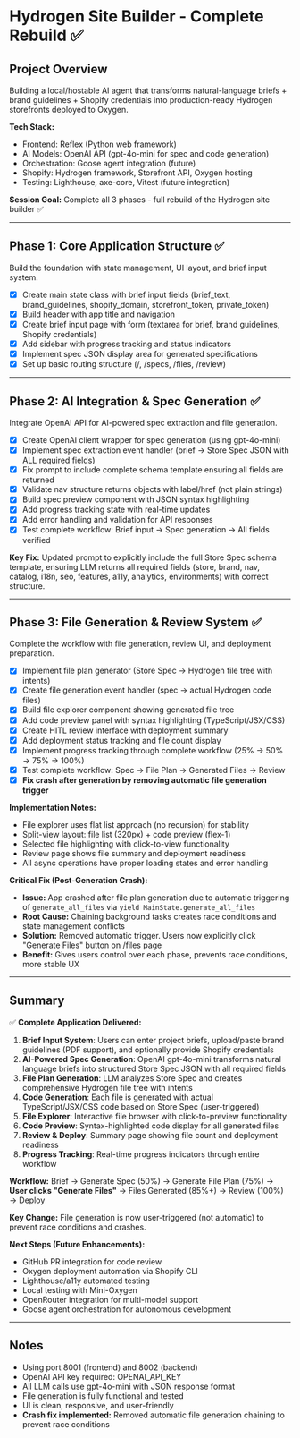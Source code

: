 # Hydrogen Site Builder - Complete Rebuild ✅

## Project Overview
Building a local/hostable AI agent that transforms natural-language briefs + brand guidelines + Shopify credentials into production-ready Hydrogen storefronts deployed to Oxygen.

**Tech Stack:**
- Frontend: Reflex (Python web framework)
- AI Models: OpenAI API (gpt-4o-mini for spec and code generation)
- Orchestration: Goose agent integration (future)
- Shopify: Hydrogen framework, Storefront API, Oxygen hosting
- Testing: Lighthouse, axe-core, Vitest (future integration)

**Session Goal:** Complete all 3 phases - full rebuild of the Hydrogen site builder ✅

---

## Phase 1: Core Application Structure ✅
Build the foundation with state management, UI layout, and brief input system.

- [x] Create main state class with brief input fields (brief_text, brand_guidelines, shopify_domain, storefront_token, private_token)
- [x] Build header with app title and navigation
- [x] Create brief input page with form (textarea for brief, brand guidelines, Shopify credentials)
- [x] Add sidebar with progress tracking and status indicators
- [x] Implement spec JSON display area for generated specifications
- [x] Set up basic routing structure (/, /specs, /files, /review)

---

## Phase 2: AI Integration & Spec Generation ✅
Integrate OpenAI API for AI-powered spec extraction and file generation.

- [x] Create OpenAI client wrapper for spec generation (using gpt-4o-mini)
- [x] Implement spec extraction event handler (brief → Store Spec JSON with ALL required fields)
- [x] Fix prompt to include complete schema template ensuring all fields are returned
- [x] Validate nav structure returns objects with label/href (not plain strings)
- [x] Build spec preview component with JSON syntax highlighting
- [x] Add progress tracking state with real-time updates
- [x] Add error handling and validation for API responses
- [x] Test complete workflow: Brief input → Spec generation → All fields verified

**Key Fix:** Updated prompt to explicitly include the full Store Spec schema template, ensuring LLM returns all required fields (store, brand, nav, catalog, i18n, seo, features, a11y, analytics, environments) with correct structure.

---

## Phase 3: File Generation & Review System ✅
Complete the workflow with file generation, review UI, and deployment preparation.

- [x] Implement file plan generator (Store Spec → Hydrogen file tree with intents)
- [x] Create file generation event handler (spec → actual Hydrogen code files)
- [x] Build file explorer component showing generated file tree
- [x] Add code preview panel with syntax highlighting (TypeScript/JSX/CSS)
- [x] Create HITL review interface with deployment summary
- [x] Add deployment status tracking and file count display
- [x] Implement progress tracking through complete workflow (25% → 50% → 75% → 100%)
- [x] Test complete workflow: Spec → File Plan → Generated Files → Review
- [x] **Fix crash after generation by removing automatic file generation trigger**

**Implementation Notes:**
- File explorer uses flat list approach (no recursion) for stability
- Split-view layout: file list (320px) + code preview (flex-1)
- Selected file highlighting with click-to-view functionality
- Review page shows file summary and deployment readiness
- All async operations have proper loading states and error handling

**Critical Fix (Post-Generation Crash):**
- **Issue:** App crashed after file plan generation due to automatic triggering of `generate_all_files` via `yield MainState.generate_all_files`
- **Root Cause:** Chaining background tasks creates race conditions and state management conflicts
- **Solution:** Removed automatic trigger. Users now explicitly click "Generate Files" button on /files page
- **Benefit:** Gives users control over each phase, prevents race conditions, more stable UX

---

## Summary

✅ **Complete Application Delivered:**

1. **Brief Input System**: Users can enter project briefs, upload/paste brand guidelines (PDF support), and optionally provide Shopify credentials
2. **AI-Powered Spec Generation**: OpenAI gpt-4o-mini transforms natural language briefs into structured Store Spec JSON with all required fields
3. **File Plan Generation**: LLM analyzes Store Spec and creates comprehensive Hydrogen file tree with intents
4. **Code Generation**: Each file is generated with actual TypeScript/JSX/CSS code based on Store Spec (user-triggered)
5. **File Explorer**: Interactive file browser with click-to-preview functionality
6. **Code Preview**: Syntax-highlighted code display for all generated files
7. **Review & Deploy**: Summary page showing file count and deployment readiness
8. **Progress Tracking**: Real-time progress indicators through entire workflow

**Workflow:**
Brief → Generate Spec (50%) → Generate File Plan (75%) → **User clicks "Generate Files"** → Files Generated (85%+) → Review (100%) → Deploy

**Key Change:** File generation is now user-triggered (not automatic) to prevent race conditions and crashes.

**Next Steps (Future Enhancements):**
- GitHub PR integration for code review
- Oxygen deployment automation via Shopify CLI
- Lighthouse/a11y automated testing
- Local testing with Mini-Oxygen
- OpenRouter integration for multi-model support
- Goose agent orchestration for autonomous development

---

## Notes
- Using port 8001 (frontend) and 8002 (backend)
- OpenAI API key required: OPENAI_API_KEY
- All LLM calls use gpt-4o-mini with JSON response format
- File generation is fully functional and tested
- UI is clean, responsive, and user-friendly
- **Crash fix implemented:** Removed automatic file generation chaining to prevent race conditions
